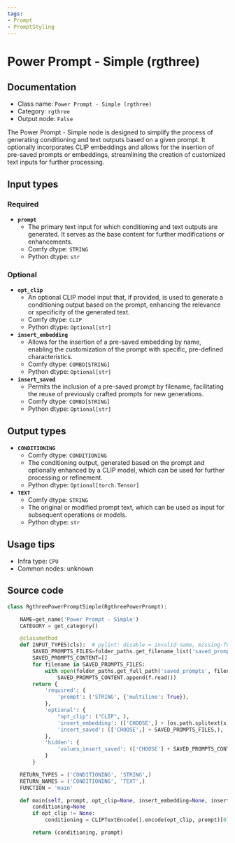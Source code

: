 ```yaml
---
tags:
- Prompt
- PromptStyling
---
```


# Power Prompt - Simple (rgthree)
## Documentation
- Class name: `Power Prompt - Simple (rgthree)`
- Category: `rgthree`
- Output node: `False`

The Power Prompt - Simple node is designed to simplify the process of generating conditioning and text outputs based on a given prompt. It optionally incorporates CLIP embeddings and allows for the insertion of pre-saved prompts or embeddings, streamlining the creation of customized text inputs for further processing.
## Input types
### Required
- **`prompt`**
    - The primary text input for which conditioning and text outputs are generated. It serves as the base content for further modifications or enhancements.
    - Comfy dtype: `STRING`
    - Python dtype: `str`
### Optional
- **`opt_clip`**
    - An optional CLIP model input that, if provided, is used to generate a conditioning output based on the prompt, enhancing the relevance or specificity of the generated text.
    - Comfy dtype: `CLIP`
    - Python dtype: `Optional[str]`
- **`insert_embedding`**
    - Allows for the insertion of a pre-saved embedding by name, enabling the customization of the prompt with specific, pre-defined characteristics.
    - Comfy dtype: `COMBO[STRING]`
    - Python dtype: `Optional[str]`
- **`insert_saved`**
    - Permits the inclusion of a pre-saved prompt by filename, facilitating the reuse of previously crafted prompts for new generations.
    - Comfy dtype: `COMBO[STRING]`
    - Python dtype: `Optional[str]`
## Output types
- **`CONDITIONING`**
    - Comfy dtype: `CONDITIONING`
    - The conditioning output, generated based on the prompt and optionally enhanced by a CLIP model, which can be used for further processing or refinement.
    - Python dtype: `Optional[torch.Tensor]`
- **`TEXT`**
    - Comfy dtype: `STRING`
    - The original or modified prompt text, which can be used as input for subsequent operations or models.
    - Python dtype: `str`
## Usage tips
- Infra type: `CPU`
- Common nodes: unknown


## Source code
```python
class RgthreePowerPromptSimple(RgthreePowerPrompt):

    NAME=get_name('Power Prompt - Simple')
    CATEGORY = get_category()

    @classmethod
    def INPUT_TYPES(cls):  # pylint: disable = invalid-name, missing-function-docstring
        SAVED_PROMPTS_FILES=folder_paths.get_filename_list('saved_prompts')
        SAVED_PROMPTS_CONTENT=[]
        for filename in SAVED_PROMPTS_FILES:
            with open(folder_paths.get_full_path('saved_prompts', filename), 'r') as f:
                SAVED_PROMPTS_CONTENT.append(f.read())
        return {
            'required': {
                'prompt': ('STRING', {'multiline': True}),
            },
            'optional': {
                "opt_clip": ("CLIP", ),
                'insert_embedding': (['CHOOSE',] + [os.path.splitext(x)[0] for x in folder_paths.get_filename_list('embeddings')],),
                'insert_saved': (['CHOOSE',] + SAVED_PROMPTS_FILES,),
            },
            'hidden': {
                'values_insert_saved': (['CHOOSE'] + SAVED_PROMPTS_CONTENT,),
            }
        }

    RETURN_TYPES = ('CONDITIONING', 'STRING',)
    RETURN_NAMES = ('CONDITIONING', 'TEXT',)
    FUNCTION = 'main'

    def main(self, prompt, opt_clip=None, insert_embedding=None, insert_saved=None, values_insert_saved=None):
        conditioning=None
        if opt_clip != None:
            conditioning = CLIPTextEncode().encode(opt_clip, prompt)[0]

        return (conditioning, prompt)

```
